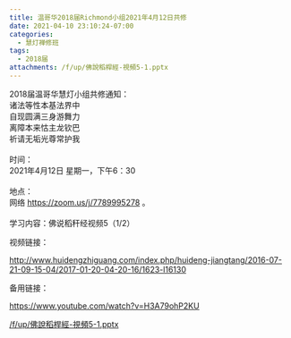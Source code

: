 ```yaml
---
title: 温哥华2018届Richmond小组2021年4月12日共修
date: 2021-04-10 23:10:24-07:00
categories:
  - 慧灯禅修班
tags:
  - 2018届
attachments: /f/up/佛說稻桿經-視頻5-1.pptx
---
```

2018届温哥华慧灯小组共修通知：\
诸法等性本基法界中\
自现圆满三身游舞力\
离障本来怙主龙钦巴\
祈请无垢光尊常护我\
\
时间：\
2021年4月12日 星期一，下午6：30\
\
地点：\
网络 <https://zoom.us/j/7789995278> 。\
\
学习内容：佛说稻秆经视频5（1/2）

视频链接：

<http://www.huidengzhiguang.com/index.php/huideng-jiangtang/2016-07-21-09-15-04/2017-01-20-04-20-16/1623-l16130>

备用链接：

<https://www.youtube.com/watch?v=H3A79ohP2KU>

[/f/up/佛說稻桿經-視頻5-1.pptx](/f/up/佛說稻桿經-視頻5-1.pptx)